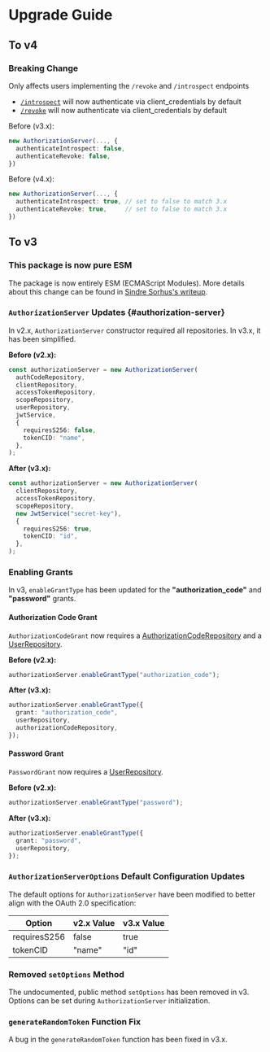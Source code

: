 # Upgrade Guide

## To v4

### Breaking Change

Only affects users implementing the `/revoke` and `/introspect` endpoints

- [`/introspect`](https://tsoauth2server.com/docs/endpoints/introspect) will now authenticate via client_credentials by default
- [`/revoke`](https://tsoauth2server.com/docs/endpoints/revoke) will now authenticate via client_credentials by default

Before (v3.x):

```ts
new AuthorizationServer(..., {
  authenticateIntrospect: false,
  authenticateRevoke: false,
})
```

Before (v4.x):


```ts
new AuthorizationServer(..., {
  authenticateIntrospect: true, // set to false to match 3.x
  authenticateRevoke: true,     // set to false to match 3.x
})
```

## To v3

### This package is now pure ESM

The package is now entirely ESM (ECMAScript Modules). More details about this change can be found in [Sindre Sorhus's writeup](https://gist.github.com/sindresorhus/a39789f98801d908bbc7ff3ecc99d99c).

### `AuthorizationServer` Updates {#authorization-server}

In v2.x, `AuthorizationServer` constructor required all repositories. In v3.x, it has been simplified.

**Before (v2.x):**

```ts
const authorizationServer = new AuthorizationServer(
  authCodeRepository,
  clientRepository,
  accessTokenRepository,
  scopeRepository,
  userRepository,
  jwtService,
  {
    requiresS256: false,
    tokenCID: "name",
  },
);
```

**After (v3.x):**

```ts
const authorizationServer = new AuthorizationServer(
  clientRepository,
  accessTokenRepository,
  scopeRepository,
  new JwtService("secret-key"),
  {
    requiresS256: true,
    tokenCID: "id",
  },
);
```

### Enabling Grants

In v3, `enableGrantType` has been updated for the **"authorization_code"** and **"password"** grants.

#### Authorization Code Grant

`AuthorizationCodeGrant` now requires a [AuthorizationCodeRepository](./getting_started/repositories.mdx#auth-code-repository) and a [UserRepository](./getting_started/repositories.mdx#user-repository).

**Before (v2.x):**

```ts
authorizationServer.enableGrantType("authorization_code");
```

**After (v3.x):**

```ts
authorizationServer.enableGrantType({
  grant: "authorization_code",
  userRepository,
  authorizationCodeRepository,
});
```

#### Password Grant

`PasswordGrant` now requires a [UserRepository](./getting_started/repositories.mdx#user-repository).

**Before (v2.x):**

```ts
authorizationServer.enableGrantType("password");
```

**After (v3.x):**

```ts
authorizationServer.enableGrantType({
  grant: "password",
  userRepository,
});
```

### `AuthorizationServerOptions` Default Configuration Updates

The default options for `AuthorizationServer` have been modified to better align with the OAuth 2.0 specification:

| Option       | v2.x Value | v3.x Value |
| ------------ | ---------- | ---------- |
| requiresS256 | false      | true       |
| tokenCID     | "name"     | "id"       |

### Removed `setOptions` Method

The undocumented, public method `setOptions` has been removed in v3. Options can be set during `AuthorizationServer` initialization.

### `generateRandomToken` Function Fix

A bug in the `generateRandomToken` function has been fixed in v3.x.
